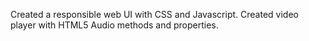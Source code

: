 Created a responsible web UI with CSS and Javascript.
Created video player with HTML5 Audio methods and properties. 